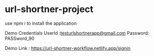# url-shortner-project

use npm i to install the application

Demo Credentials
UserId :testurlshortnerapp@gmail.com
Password: PASSword_90

Demo Link : https://url-shortner-workflow.netlify.app/signin
